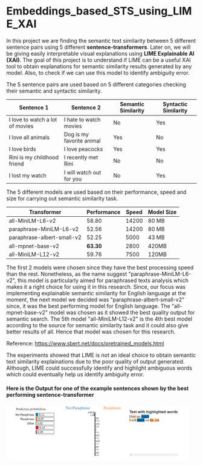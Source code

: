 # Embeddings_based_STS_using_LIME_XAI

In this project we are finding the semantic text similarity between 5 different sentence pairs using 5 different **sentence-transformers**. Later on, we will be giving easily interpretable visual explanations using **LIME Explainable AI (XAI)**. The goal of this project is to understand if LIME can be a useful XAI tool to obtain explanations for semantic similarity results generated by any model. Also, to check if we can use this model to identify ambiguity error. 

The 5 sentence pairs are used based on 5 different categories checking their semantic and syntactic similarity.

Sentence 1 | Sentence 2 | Semantic Similarity | Syntactic Similarity
--- | --- | --- | ---
I love to watch a lot of movies | I hate to watch movies | No | Yes
I love all animals | Dog is my favorite animal | Yes | No
I love birds | I love peacocks | Yes | Yes
Rini is my childhood friend | I recently met Rini | No | No
I lost my watch | I will watch out for you | No | Yes

The 5 different models are used based on their performance, speed and size for carrying out semantic similarity task.

Transformer | Performance | Speed | Model Size
--- | --- | --- | ---
all-MiniLM-L6-v2 | 58.80 | 14200 | 80 MB
paraphrase-MiniLM-L6-v2 | 52.56 | 14200 | 80 MB
paraphrase-albert-small-v2 | 52.25 | 5000 | 43 MB
all-mpnet-base-v2  | **63.30** | 2800 | 420MB
all-MiniLM-L12-v2 | 59.76 | 7500 | 120MB

The first 2 models were chosen since they have the best processing speed than the rest. Nonetheless, as the name suggest "paraphrase-MiniLM-L6-v2", this model is particularly aimed for paraphrased texts analysis which makes it a right choice for using it in this research. Since, our focus was implementing explainable semantic similarity for English language at the moment, the next model we decided was "paraphrase-albert-small-v2" since, it was the best performing model for English language. The "all-mpnet-base-v2" model was chosen as it showed the best quality output for semantic search. The 5th model "all-MiniLM-L12-v2" is the 4th best model according to the source for semantic similarity task and it could also give better results of all. Hence that model was chosen for this research.

Reference: https://www.sbert.net/docs/pretrained_models.html


The experiments showed that LIME is not an ideal choice to obtain semantic text similarity explainations due to the poor quality of output generated. Although, LIME could successfully identify and highlight ambiguous words which could eventually help us identify ambiguity error.

#### Here is the Output for one of the example sentences shown by the best performing sentence-transformer

![alttext](https://github.com/AnaghaVinayakKamat/Embeddings_based_STS_using_LIME_XAI/blob/e698a840c6c6d1401fe0f2fe86fa131f466a51c7/Output/Screenshot%202023-09-23%20223514.png)